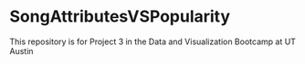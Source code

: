 # SongAttributesVSPopularity
This repository is for Project 3 in the Data and Visualization Bootcamp at UT Austin
